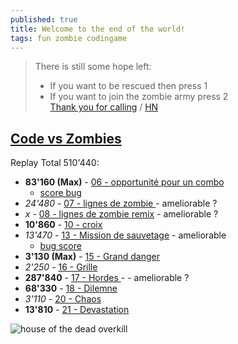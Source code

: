 ```yaml
---
published: true
title: Welcome to the end of the world!
tags: fun zombie codingame
---
```

> There is still some hope left:
> - If you want to be rescued then press 1
> - If you want to join the zombie army press 2  
> [Thank you for calling](https://shufflingbytes.com/posts/wardialing-finnish-freephones/) / [HN](https://news.ycombinator.com/item?id=27602383)

## [Code vs Zombies](https://www.codingame.com/multiplayer/optimization/code-vs-zombies)
Replay Total 510'440:  
- **83'160 (Max)** - [06 - opportunité pour un combo](https://www.codingame.com/replay/668208102)
	- [score bug](https://www.codingame.com/replay/706695479)
-  _24'480_ - [07 - lignes de zombie ](https://www.codingame.com/replay/706714936) - ameliorable ?
-  _x_ - [08 - lignes de zombie remix]() - ameliorable ?
- **10'860** - [10 - croix](https://www.codingame.com/replay/706710670)
- _13'470_ - [13 - Mission de sauvetage](https://www.codingame.com/replay/668211752) - ameliorable
	- [bug score](https://www.codingame.com/replay/668211559)
- **3'130 (Max)** - [15 - Grand danger](https://www.codingame.com/replay/706712056)
-    _2'250_ - [16 - Grille](https://www.codingame.com/replay/706711793)
- **287'840** - [17 - Hordes ](https://www.codingame.com/replay/668948260) - - ameliorable ?
-  **68'330** - [18 - Dilemne](https://www.codingame.com/replay/706709639)
-    _3'110_ - [20 - Chaos](https://www.codingame.com/replay/706714132)
-  **13'810** - [21 - Devastation](https://www.codingame.com/replay/706710002)

![house of the dead overkill](https://external-content.duckduckgo.com/iu/?u=http%3A%2F%2Fjogorama.com.br%2Farquivos%2Ftelas%2F2610%2F2610_04.jpg&f=1&nofb=1)
